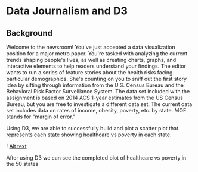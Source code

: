 # Data Journalism and D3

## Background
Welcome to the newsroom! You've just accepted a data visualization position for a major metro paper. You're tasked with analyzing the current trends shaping people's lives, as well as creating charts, graphs, and interactive elements to help readers understand your findings.
The editor wants to run a series of feature stories about the health risks facing particular demographics. She's counting on you to sniff out the first story idea by sifting through information from the U.S. Census Bureau and the Behavioral Risk Factor Surveillance System.
The data set included with the assignment is based on 2014 ACS 1-year estimates from the US Census Bureau, but you are free to investigate a different data set. The current data set includes data on rates of income, obesity, poverty, etc. by state. MOE stands for "margin of error."


Using D3, we are able to successfully build and plot a scatter plot that represents each state showing healthcare vs poverty in each state. 

! [Alt text](/relative/path/to/ss.png?raw=true "D3 Times")

After using D3 we can see the completed plot of healthcare vs poverty in the 50 states
